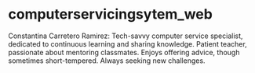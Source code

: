 # computerservicingsytem_web
Constantina Carretero Ramirez:  Tech-savvy computer service specialist, dedicated to continuous learning and sharing knowledge.  Patient teacher, passionate about mentoring classmates.  Enjoys offering advice, though sometimes short-tempered.  Always seeking new challenges.

